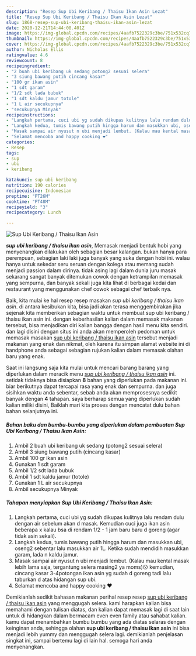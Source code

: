 ```yaml
---
description: "Resep Sup Ubi Keribang / Thaisu Ikan Asin Lezat"
title: "Resep Sup Ubi Keribang / Thaisu Ikan Asin Lezat"
slug: 1868-resep-sup-ubi-keribang-thaisu-ikan-asin-lezat
date: 2020-12-21T14:44:08.401Z
image: https://img-global.cpcdn.com/recipes/4aafb7522329c3be/751x532cq70/sup-ubi-keribang-thaisu-ikan-asin-foto-resep-utama.jpg
thumbnail: https://img-global.cpcdn.com/recipes/4aafb7522329c3be/751x532cq70/sup-ubi-keribang-thaisu-ikan-asin-foto-resep-utama.jpg
cover: https://img-global.cpcdn.com/recipes/4aafb7522329c3be/751x532cq70/sup-ubi-keribang-thaisu-ikan-asin-foto-resep-utama.jpg
author: Nicholas Ellis
ratingvalue: 4.6
reviewcount: 8
recipeingredient:
- "2 buah ubi keribang uk sedang potong2 sesuai selera"
- "3 siung bawang putih cincang kasar"
- "100 gr ikan asin"
- "1 sdt garam"
- "1/2 sdt lada bubuk"
- "1 sdt kaldu jamur totole"
- "1 L air secukupnya"
- "secukupnya Minyak"
recipeinstructions:
- "Langkah pertama, cuci ubi yg sudah dikupas kulitnya lalu rendam dulu dengan air sebelum akan d masak. Kemudian cuci juga ikan asin beberapa x kalau bsa di rendam 1/2 - 1 jam baru baru d goreng (agar tidak asin sekali)."
- "Langkah kedua, tumis bawang putih hingga harum dan masukkan ubi, oseng2 sebentar lalu masukkan air 1L. Ketika sudah mendidih masukkan garam, lada n kaldu jamur."
- "Masak sampai air nyusut n ubi menjadi lembut. (Kalau mau kental masak lebih lama saja, tergantung selera masing2 ya moms)😗 kemudian, cincang kasar 3-4potongan ikan asin yg sudah d goreng tadi lalu taburkan d atas hidangan sup ubi."
- "Selamat mencoba and happy cooking ❤"
categories:
- Resep
tags:
- sup
- ubi
- keribang

katakunci: sup ubi keribang 
nutrition: 190 calories
recipecuisine: Indonesian
preptime: "PT26M"
cooktime: "PT48M"
recipeyield: "3"
recipecategory: Lunch

---
```



![Sup Ubi Keribang / Thaisu Ikan Asin](https://img-global.cpcdn.com/recipes/4aafb7522329c3be/751x532cq70/sup-ubi-keribang-thaisu-ikan-asin-foto-resep-utama.jpg)

<b><i>sup ubi keribang / thaisu ikan asin</i></b>, Memasak menjadi bentuk hobi yang menyenangkan dilakukan oleh sebagian besar kalangan. bukan hanya para perempuan, sebagian laki laki juga banyak yang suka dengan hobi ini. walau hanya untuk sekedar seru seruan dengan kolega atau memang sudah menjadi passion dalam dirinya. tidak asing lagi dalam dunia juru masak sekarang sangat banyak ditemukan cowok dengan ketrampilan memasak yang sempurna, dan banyak sekali juga kita lihat di berbagai kedai dan restaurant yang menggunakan chef cowok sebagai chef terbaik nya.



Baik, kita mulai ke hal resep resep masakan <i>sup ubi keribang / thaisu ikan asin</i>. di antara kesibukan kita, bisa jadi akan terasa menggembirakan jika sejenak kita memberikan sebagian waktu untuk membuat sup ubi keribang / thaisu ikan asin ini. dengan keberhasilan kalian dalam memasak makanan tersebut, bisa menjadikan diri kalian bangga dengan hasil menu kita sendiri. dan lagi disini dengan situs ini anda akan memperoleh pedoman untuk memasak masakan <u>sup ubi keribang / thaisu ikan asin</u> tersebut menjadi makanan yang enak dan nikmat, oleh karena itu simpan alamat website ini di handphone anda sebagai sebagian rujukan kalian dalam memasak olahan baru yang enak.


Saat ini langsung saja kita mulai untuk mencari barang barang yang diperlukan dalam meracik menu <u><i>sup ubi keribang / thaisu ikan asin</i></u> ini. setidak tidaknya bisa disiapkan <b>8</b> bahan yang diperlukan pada makanan ini. biar berikutnya dapat tercapai rasa yang enak dan sempurna. dan juga sisihkan waktu anda sebentar, sebab anda akan memprosesnya sedikit banyak dengan <b>4</b> tahapan. saya berharap semua yang diperlukan sudah kalian miliki disini, Baiklah mari kita proses dengan mencatat dulu bahan bahan selanjutnya ini.

<!--inarticleads1-->

##### Bahan baku dan bumbu-bumbu yang diperlukan dalam pembuatan Sup Ubi Keribang / Thaisu Ikan Asin:

1. Ambil 2 buah ubi keribang uk sedang (potong2 sesuai selera)
1. Ambil 3 siung bawang putih (cincang kasar)
1. Ambil 100 gr ikan asin
1. Gunakan 1 sdt garam
1. Ambil 1/2 sdt lada bubuk
1. Ambil 1 sdt kaldu jamur (totole)
1. Gunakan 1 L air secukupnya
1. Ambil secukupnya Minyak




<!--inarticleads2-->

##### Tahapan menyiapkan Sup Ubi Keribang / Thaisu Ikan Asin:

1. Langkah pertama, cuci ubi yg sudah dikupas kulitnya lalu rendam dulu dengan air sebelum akan d masak. Kemudian cuci juga ikan asin beberapa x kalau bsa di rendam 1/2 - 1 jam baru baru d goreng (agar tidak asin sekali).
1. Langkah kedua, tumis bawang putih hingga harum dan masukkan ubi, oseng2 sebentar lalu masukkan air 1L. Ketika sudah mendidih masukkan garam, lada n kaldu jamur.
1. Masak sampai air nyusut n ubi menjadi lembut. (Kalau mau kental masak lebih lama saja, tergantung selera masing2 ya moms)😗 kemudian, cincang kasar 3-4potongan ikan asin yg sudah d goreng tadi lalu taburkan d atas hidangan sup ubi.
1. Selamat mencoba and happy cooking ❤




Demikianlah sedikit bahasan makanan perihal resep resep <u>sup ubi keribang / thaisu ikan asin</u> yang menggugah selera. kami harapkan kalian bisa memahami dengan tulisan diatas, dan kalian dapat memasak lagi di saat lain untuk di hidangkan dalam bermacam even even family atau sahabat kalian. kamu dapat menambahkan bumbu bumbu yang ada diatas selaras dengan keinginan anda, sehingga olahan <b>sup ubi keribang / thaisu ikan asin</b> ini bisa menjadi lebih yummy dan menggugah selera lagi. demikianlah penjelasan singkat ini, sampai bertemu lagi di lain hal. semoga hari anda menyenangkan.
